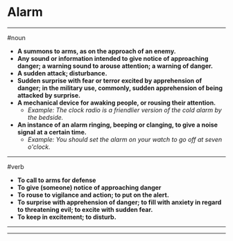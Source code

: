 # Alarm
---
#noun
- **A summons to arms, as on the approach of an enemy.**
- **Any sound or information intended to give notice of approaching danger; a warning sound to arouse attention; a warning of danger.**
- **A sudden attack; disturbance.**
- **Sudden surprise with fear or terror excited by apprehension of danger; in the military use, commonly, sudden apprehension of being attacked by surprise.**
- **A mechanical device for awaking people, or rousing their attention.**
	- _Example: The clock radio is a friendlier version of the cold alarm by the bedside._
- **An instance of an alarm ringing, beeping or clanging, to give a noise signal at a certain time.**
	- _Example: You should set the alarm on your watch to go off at seven o'clock._
---
#verb
- **To call to arms for defense**
- **To give (someone) notice of approaching danger**
- **To rouse to vigilance and action; to put on the alert.**
- **To surprise with apprehension of danger; to fill with anxiety in regard to threatening evil; to excite with sudden fear.**
- **To keep in excitement; to disturb.**
---
---
